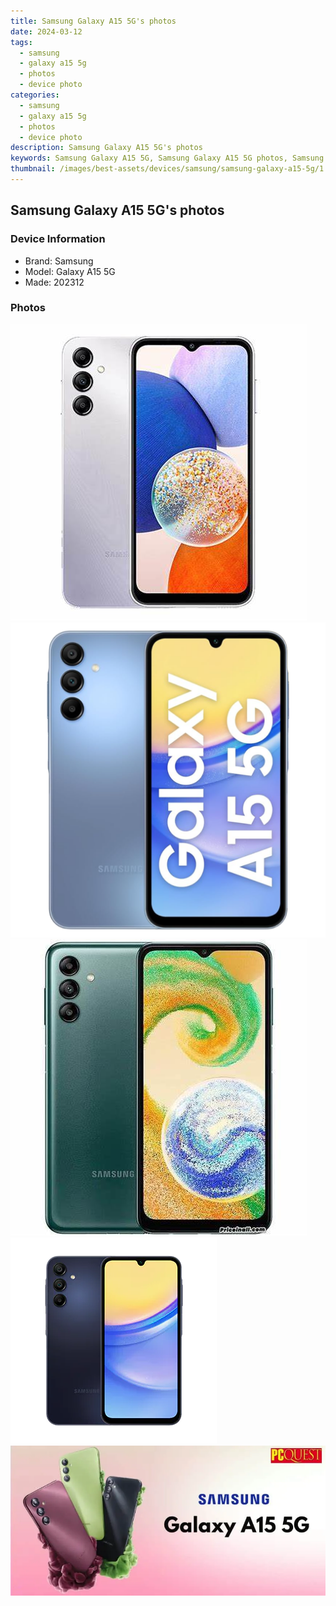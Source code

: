 ```yaml
---
title: Samsung Galaxy A15 5G's photos
date: 2024-03-12
tags: 
  - samsung
  - galaxy a15 5g
  - photos
  - device photo
categories: 
  - samsung
  - galaxy a15 5g
  - photos
  - device photo
description: Samsung Galaxy A15 5G's photos
keywords: Samsung Galaxy A15 5G, Samsung Galaxy A15 5G photos, Samsung Galaxy A15 5G device photo
thumbnail: /images/best-assets/devices/samsung/samsung-galaxy-a15-5g/1.jpg
---
```


## Samsung Galaxy A15 5G's photos

### Device Information

- Brand: Samsung
- Model: Galaxy A15 5G
- Made: 202312

### Photos

![/images/best-assets/devices/samsung/samsung-galaxy-a15-5g/1.jpg](/images/best-assets/devices/samsung/samsung-galaxy-a15-5g/1.jpg)
![/images/best-assets/devices/samsung/samsung-galaxy-a15-5g/2.jpg](/images/best-assets/devices/samsung/samsung-galaxy-a15-5g/2.jpg)
![/images/best-assets/devices/samsung/samsung-galaxy-a15-5g/3.jpg](/images/best-assets/devices/samsung/samsung-galaxy-a15-5g/3.jpg)
![/images/best-assets/devices/samsung/samsung-galaxy-a15-5g/4.jpg](/images/best-assets/devices/samsung/samsung-galaxy-a15-5g/4.jpg)
![/images/best-assets/devices/samsung/samsung-galaxy-a15-5g/5.jpg](/images/best-assets/devices/samsung/samsung-galaxy-a15-5g/5.jpg)
